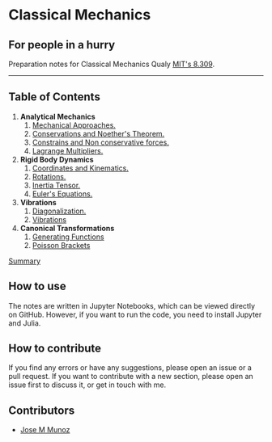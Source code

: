 # Classical Mechanics
## For people in a hurry

Preparation notes for Classical Mechanics Qualy [MIT's 8.309](https://ocw.mit.|edu/courses/8-09-classical-mechanics-iii-fall-2014/pages/lecture-notes/).

---

## Table of Contents

1. **Analytical Mechanics**
   1. [Mechanical Approaches.](notes/01_analytical_mechanics/01_mechanics.ipynb)
   2. [Conservations and Noether's Theorem.](notes/01_analytical_mechanics/02_noether.ipynb)
   3. [Constrains and Non conservative forces.](notes/01_analytical_mechanics/03_constrains_and_forces.ipynb)
   4. [Lagrange Multipliers.](notes/01_analytical_mechanics/04_multipliers.ipynb)
2. **Rigid Body Dynamics**
   1. [Coordinates and Kinematics.](notes/02_rigid_body/01_coordinates.ipynb)
   2. [Rotations.](notes/02_rigid_body/02_rotations.ipynb)
   3. [Inertia Tensor.](notes/02_rigid_body/03_inertia.ipynb)
   4. [Euler's Equations.](notes/02_rigid_body/04_euler.ipynb)
3. **Vibrations**
   1. [Diagonalization.](notes/03_vibrations/01_diagonalization.ipynb)
   2. [Vibrations](notes/03_vibrations/02_vibrations.ipynb)
4. **Canonical Transformations**
   1. [Generating Functions](notes/04_canonical/01_generating_functions.ipynb)
   2. [Poisson Brackets](notes/04_canonical/02_poisson_brackets.ipynb)

[Summary](notes/summary.ipynb)
## How to use

The notes are written in Jupyter Notebooks, which can be viewed directly on GitHub. However, if you want to run the code, you need to install Jupyter and Julia.

## How to contribute

If you find any errors or have any suggestions, please open an issue or a pull request. If you want to contribute with a new section, please open an issue first to discuss it, or get in touch with me.

## Contributors

- [Jose M Munoz](https://github.com/munozariasjm)